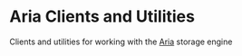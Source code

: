
# Aria Clients and Utilities

Clients and utilities for working with the [Aria](../../reference/storage-engines/aria/README.md) storage engine

